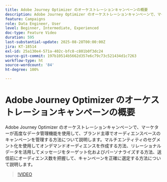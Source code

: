 ```yaml
---
title: Adobe Journey Optimizer のオーケストレーションキャンペーンの概要
description: Adobe Journey Optimizer のオーケストレーションキャンペーンで、マーケターが高度なデータ管理機能を使用して、ブランド主導でオーディエンスベースのキャンペーンを管理する方法について説明します。
feature: Campaigns
role: Data Engineer, User
level: Beginner, Intermediate, Experienced
doc-type: Feature Video
duration: 595
last-substantial-update: 2025-08-28T00:00:00Z
jira: KT-18514
exl-id: 25a130e4-571a-402c-bfc8-c801b0f3dc24
source-git-commit: 197b10514b5662d357e6c79c73c521434d1c7263
workflow-type: ht
source-wordcount: '84'
ht-degree: 100%

---
```


# Adobe Journey Optimizer のオーケストレーションキャンペーンの概要

Adobe Journey Optimizer のオーケストレーションキャンペーンで、マーケターが高度なデータ管理機能を使用して、ブランド主導でオーディエンスベースのキャンペーンを管理する方法について説明します。マルチエンティティのセグメント化を使用してオンデマンドオーディエンスを作成する方法、リレーショナルデータを活用してメッセージをターゲット化およびパーソナライズする方法、送信前にオーディエンス数を把握して、キャンペーンを正確に選定する方法について説明します。

>[!VIDEO](https://video.tv.adobe.com/v/3471538/?learn=on&enablevpops)
